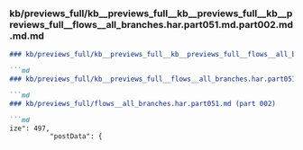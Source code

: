 ### kb/previews_full/kb__previews_full__kb__previews_full__kb__previews_full__flows__all_branches.har.part051.md.part002.md.md.md

```md
### kb/previews_full/kb__previews_full__kb__previews_full__flows__all_branches.har.part051.md.part002.md.md

```md
### kb/previews_full/kb__previews_full__flows__all_branches.har.part051.md.part002.md

```md
### kb/previews_full/flows__all_branches.har.part051.md (part 002)

```md
ize": 497,
          "postData": {
           
```

```

```

```

```
